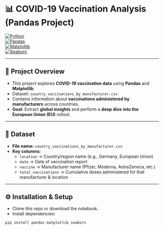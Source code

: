 # 📊 COVID-19 Vaccination Analysis (Pandas Project)

[![Python](https://img.shields.io/badge/Python-3.9+-blue.svg)](https://www.python.org/)  
[![Pandas](https://img.shields.io/badge/Library-pandas-green.svg)](https://pandas.pydata.org/)  
[![Matplotlib](https://img.shields.io/badge/Library-matplotlib-orange.svg)](https://matplotlib.org/)  
[![Seaborn](https://img.shields.io/badge/Library-seaborn-blueviolet.svg)](https://seaborn.pydata.org/)  

---

## 📌 Project Overview
- This project explores **COVID-19 vaccination data** using **Pandas** and **Matplotlib**.  
- Dataset: `country_vaccinations_by_manufacturer.csv`  
- Contains information about **vaccinations administered by manufacturers** across countries.  
- **Goal:** Extract **global insights** and perform a **deep dive into the European Union (EU)** rollout.  

---

## 📂 Dataset
- **File name:** `country_vaccinations_by_manufacturer.csv`  
- **Key columns:**
  - `location` → Country/region name (e.g., Germany, European Union)  
  - `date` → Date of vaccination report  
  - `vaccine` → Manufacturer name (Pfizer, Moderna, AstraZeneca, etc.)  
  - `total_vaccinations` → Cumulative doses administered for that manufacturer & location  

---

## ⚙️ Installation & Setup
- Clone this repo or download the notebook.  
- Install dependencies:  

```bash
pip install pandas matplotlib seaborn
